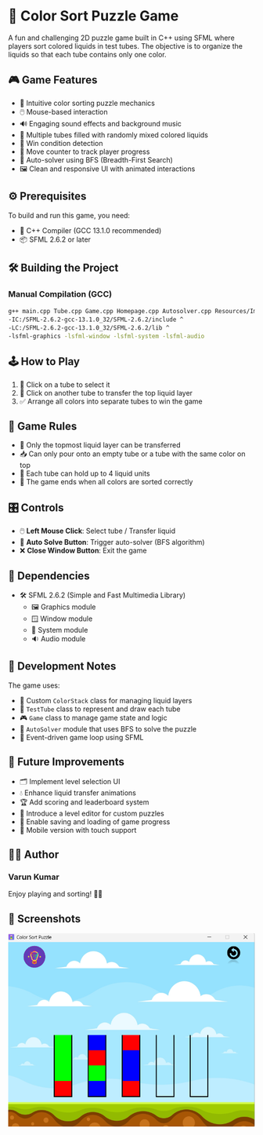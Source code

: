 # 🧪 Color Sort Puzzle Game

A fun and challenging 2D puzzle game built in C++ using SFML where players sort colored liquids in test tubes. The objective is to organize the liquids so that each tube contains only one color.

## 🎮 Game Features

- 🎨 Intuitive color sorting puzzle mechanics
- 🖱️ Mouse-based interaction
- 🔊 Engaging sound effects and background music
- 🧫 Multiple tubes filled with randomly mixed colored liquids
- 🏁 Win condition detection
- 🔢 Move counter to track player progress
- 🤖 Auto-solver using BFS (Breadth-First Search)
- 🖼️ Clean and responsive UI with animated interactions

## ⚙️ Prerequisites

To build and run this game, you need:

- 🧰 C++ Compiler (GCC 13.1.0 recommended)
- 📦 SFML 2.6.2 or later

## 🛠️ Building the Project

### Manual Compilation (GCC)
```bash
g++ main.cpp Tube.cpp Game.cpp Homepage.cpp Autosolver.cpp Resources/Images/icon.res -o ColorSortGame ^
-IC:/SFML-2.6.2-gcc-13.1.0_32/SFML-2.6.2/include ^
-LC:/SFML-2.6.2-gcc-13.1.0_32/SFML-2.6.2/lib ^
-lsfml-graphics -lsfml-window -lsfml-system -lsfml-audio
```

## 🕹️ How to Play

1. 🧪 Click on a tube to select it
2. 🧪 Click on another tube to transfer the top liquid layer
3. ✅ Arrange all colors into separate tubes to win the game

## 📏 Game Rules

- 🔄 Only the topmost liquid layer can be transferred
- 📥 Can only pour onto an empty tube or a tube with the same color on top
- 🧪 Each tube can hold up to 4 liquid units
- 🎉 The game ends when all colors are sorted correctly

## 🎛️ Controls

- 🖱️ **Left Mouse Click**: Select tube / Transfer liquid
- 🤖 **Auto Solve Button**: Trigger auto-solver (BFS algorithm)
- ❌ **Close Window Button**: Exit the game

## 🧩 Dependencies

- 🛠️ SFML 2.6.2 (Simple and Fast Multimedia Library)
  - 🖼️ Graphics module
  - 🪟 Window module
  - 🧠 System module
  - 🔉 Audio module

## 🧠 Development Notes

The game uses:
- 🧱 Custom `ColorStack` class for managing liquid layers
- 🧪 `TestTube` class to represent and draw each tube
- 🎮 `Game` class to manage game state and logic
- 🤖 `AutoSolver` module that uses BFS to solve the puzzle
- 🔄 Event-driven game loop using SFML

## 🚀 Future Improvements


- 🗂️ Implement level selection UI
- 💧 Enhance liquid transfer animations
- 🏆 Add scoring and leaderboard system
- 🧰 Introduce a level editor for custom puzzles
- 💾 Enable saving and loading of game progress
- 📱 Mobile version with touch support

## 👨‍💻 Author

### **Varun Kumar**

Enjoy playing and sorting! 🎉🧪

## 📸 Screenshots

![Gameplay Screenshot](source_code/color_sort_screenshot.png)


